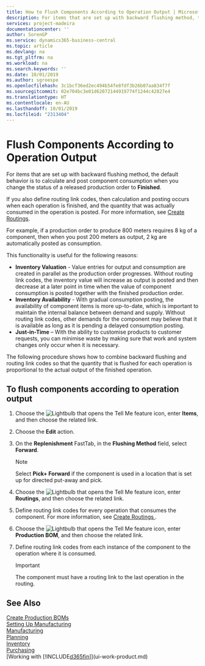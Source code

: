 ```yaml
---
title: How to Flush Components According to Operation Output | Microsoft Docs
description: For items that are set up with backward flushing method, the default behavior is to calculate and post component consumption when you change the status of a released production order to **Finished**. For more information, see Flushing Method.
services: project-madeira
documentationcenter: ''
author: SorenGP
ms.service: dynamics365-business-central
ms.topic: article
ms.devlang: na
ms.tgt_pltfrm: na
ms.workload: na
ms.search.keywords: ''
ms.date: 10/01/2019
ms.author: sgroespe
ms.openlocfilehash: 3c1bcf36ed2ec494b54fe8fdf3b26b07aa834f7f
ms.sourcegitcommit: 02e704bc3e01d62072144919774f1244c42827e4
ms.translationtype: HT
ms.contentlocale: en-AU
ms.lasthandoff: 10/01/2019
ms.locfileid: "2313404"
---
```

# <a name="flush-components-according-to-operation-output"></a>Flush Components According to Operation Output
For items that are set up with backward flushing method, the default behavior is to calculate and post component consumption when you change the status of a released production order to **Finished**.  

If you also define routing link codes, then calculation and posting occurs when each operation is finished, and the quantity that was actually consumed in the operation is posted. For more information, see [Create Routings](production-how-to-create-routings.md).  

For example, if a production order to produce 800 meters requires 8 kg of a component, then when you post 200 meters as output, 2 kg are automatically posted as consumption.  

This functionality is useful for the following reasons:  

-   **Inventory Valuation** - Value entries for output and consumption are created in parallel as the production order progresses. Without routing link codes, the inventory value will increase as output is posted and then decrease at a later point in time when the value of component consumption is posted together with the finished production order.  
-   **Inventory Availability** - With gradual consumption posting, the availability of component items is more up-to-date, which is important to maintain the internal balance between demand and supply. Without routing link codes, other demands for the component may believe that it is available as long as it is pending a delayed consumption posting.  
-   **Just-in-Time** – With the ability to customise products to customer requests, you can minimise waste by making sure that work and system changes only occur when it is necessary.  

The following procedure shows how to combine backward flushing and routing link codes so that the quantity that is flushed for each operation is proportional to the actual output of the finished operation.  

## <a name="to-flush-components-according-to-operation-output"></a>To flush components according to operation output  
1.  Choose the ![Lightbulb that opens the Tell Me feature](media/ui-search/search_small.png "Tell me what you want to do") icon, enter **Items**, and then choose the related link.  
2.  Choose the **Edit** action.  
3.  On the **Replenishment** FastTab, in the **Flushing Method** field, select **Forward**.  

    > [!NOTE]  
    >  Select **Pick+ Forward** if the component is used in a location that is set up for directed put-away and pick.  

4.  Choose the ![Lightbulb that opens the Tell Me feature](media/ui-search/search_small.png "Tell me what you want to do") icon, enter **Routings**, and then choose the related link.  
5.  Define routing link codes for every operation that consumes the component. For more information, see [Create Routings ](production-how-to-create-routings.md).  
6.  Choose the ![Lightbulb that opens the Tell Me feature](media/ui-search/search_small.png "Tell me what you want to do") icon, enter **Production BOM**, and then choose the related link.  
7.  Define routing link codes from each instance of the component to the operation where it is consumed.

    > [!IMPORTANT]  
    >  The component must have a routing link to the last operation in the routing.  

## <a name="see-also"></a>See Also  
[Create Production BOMs](production-how-to-create-production-boms.md)  
[Setting Up Manufacturing](production-configure-production-processes.md)  
[Manufacturing](production-manage-manufacturing.md)    
[Planning](production-planning.md)   
[Inventory](inventory-manage-inventory.md)  
[Purchasing](purchasing-manage-purchasing.md)  
[Working with [!INCLUDE[d365fin](includes/d365fin_md.md)]](ui-work-product.md)
